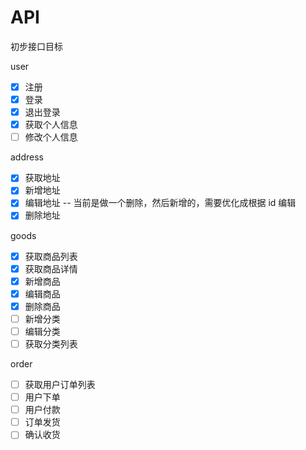 # API

初步接口目标

user

- [x] 注册
- [x] 登录
- [x] 退出登录
- [x] 获取个人信息
- [ ] 修改个人信息

address

- [x] 获取地址
- [x] 新增地址
- [x] 编辑地址 -- 当前是做一个删除，然后新增的，需要优化成根据 id 编辑
- [x] 删除地址

goods

- [x] 获取商品列表
- [x] 获取商品详情
- [x] 新增商品
- [x] 编辑商品
- [x] 删除商品
- [ ] 新增分类
- [ ] 编辑分类
- [ ] 获取分类列表

order

- [ ] 获取用户订单列表
- [ ] 用户下单
- [ ] 用户付款
- [ ] 订单发货
- [ ] 确认收货
